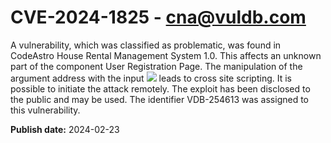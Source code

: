 # CVE-2024-1825 - cna@vuldb.com

A vulnerability, which was classified as problematic, was found in CodeAstro House Rental Management System 1.0. This affects an unknown part of the component User Registration Page. The manipulation of the argument address with the input <img src="1" onerror="console.log(1)"> leads to cross site scripting. It is possible to initiate the attack remotely. The exploit has been disclosed to the public and may be used. The identifier VDB-254613 was assigned to this vulnerability.

**Publish date:** 2024-02-23
